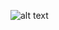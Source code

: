 ![alt text](https://www.frontendmentor.io/challenges/fylo-dark-theme-landing-page-5ca5f2d21e82137ec91a50fd)
